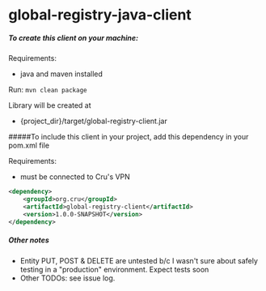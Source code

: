 global-registry-java-client
===========================

##### To create this client on your machine:

Requirements:
 - java and maven installed

Run:
 `mvn clean package`
 
Library will be created at
 - {project_dir}/target/global-registry-client.jar



#####To include this client in your project, add this dependency in your pom.xml file

Requirements:
 - must be connected to Cru's VPN
 
```xml
<dependency>
    <groupId>org.cru</groupId>
    <artifactId>global-registry-client</artifactId>
    <version>1.0.0-SNAPSHOT</version>
</dependency>
```
##### Other notes
 - Entity PUT, POST & DELETE are untested b/c I wasn't sure about safely testing in a "production" environment. Expect tests soon
 - Other TODOs: see issue log.
